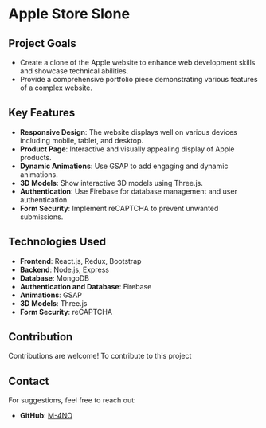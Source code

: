 # Apple Store Slone

## Project Goals

- Create a clone of the Apple website to enhance web development skills and showcase technical abilities.
- Provide a comprehensive portfolio piece demonstrating various features of a complex website.

## Key Features

- **Responsive Design**: The website displays well on various devices including mobile, tablet, and desktop.
- **Product Page**: Interactive and visually appealing display of Apple products.
- **Dynamic Animations**: Use GSAP to add engaging and dynamic animations.
- **3D Models**: Show interactive 3D models using Three.js.
- **Authentication**: Use Firebase for database management and user authentication.
- **Form Security**: Implement reCAPTCHA to prevent unwanted submissions.

## Technologies Used

- **Frontend**: React.js, Redux, Bootstrap
- **Backend**: Node.js, Express
- **Database**: MongoDB
- **Authentication and Database**: Firebase
- **Animations**: GSAP
- **3D Models**: Three.js
- **Form Security**: reCAPTCHA

## Contribution

Contributions are welcome! To contribute to this project

## Contact

For suggestions, feel free to reach out:

- **GitHub**: [M-4NO](https://github.com/M-4NO)
